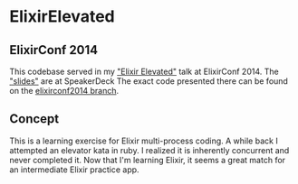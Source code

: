 # ElixirElevated

## ElixirConf 2014

This codebase served in my ["Elixir Elevated"](http://www.confreaks.com/videos/4124-elixirconf2014-elixir-elevated) talk at ElixirConf 2014.
The ["slides"](https://speakerdeck.com/gvaughn/elixir-elevated-the-ups-and-downs-of-otp) are at SpeakerDeck
The exact code presented there can be found on the [elixirconf2014 branch](https://github.com/gvaughn/elixir_elevated/tree/elixirconf2014).

## Concept

This is a learning exercise for Elixir multi-process coding. A while
back I attempted an elevator kata in ruby. I realized it is inherently
concurrent and never completed it. Now that I'm learning Elixir, it
seems a great match for an intermediate Elixir practice app.

